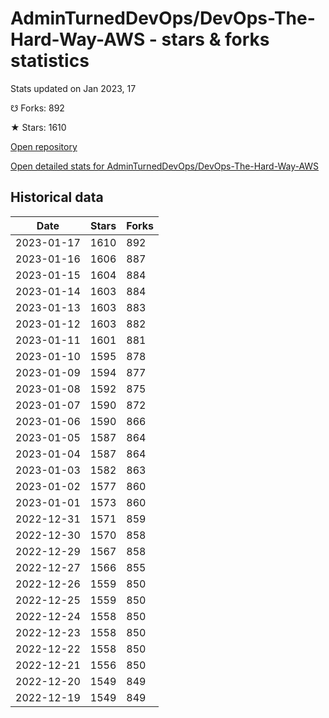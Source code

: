 # AdminTurnedDevOps/DevOps-The-Hard-Way-AWS - stars & forks statistics

Stats updated on Jan 2023, 17

☋ Forks: 892

★ Stars: 1610

[Open repository](https://github.com/AdminTurnedDevOps/DevOps-The-Hard-Way-AWS)

[Open detailed stats for AdminTurnedDevOps/DevOps-The-Hard-Way-AWS](https://reviewgithub.com/rep/AdminTurnedDevOps/DevOps-The-Hard-Way-AWS)

## Historical data
| Date | Stars | Forks |
|------|-------|-------|
| 2023-01-17 | 1610 | 892 | 
| 2023-01-16 | 1606 | 887 | 
| 2023-01-15 | 1604 | 884 | 
| 2023-01-14 | 1603 | 884 | 
| 2023-01-13 | 1603 | 883 | 
| 2023-01-12 | 1603 | 882 | 
| 2023-01-11 | 1601 | 881 | 
| 2023-01-10 | 1595 | 878 | 
| 2023-01-09 | 1594 | 877 | 
| 2023-01-08 | 1592 | 875 | 
| 2023-01-07 | 1590 | 872 | 
| 2023-01-06 | 1590 | 866 | 
| 2023-01-05 | 1587 | 864 | 
| 2023-01-04 | 1587 | 864 | 
| 2023-01-03 | 1582 | 863 | 
| 2023-01-02 | 1577 | 860 | 
| 2023-01-01 | 1573 | 860 | 
| 2022-12-31 | 1571 | 859 | 
| 2022-12-30 | 1570 | 858 | 
| 2022-12-29 | 1567 | 858 | 
| 2022-12-27 | 1566 | 855 | 
| 2022-12-26 | 1559 | 850 | 
| 2022-12-25 | 1559 | 850 | 
| 2022-12-24 | 1558 | 850 | 
| 2022-12-23 | 1558 | 850 | 
| 2022-12-22 | 1558 | 850 | 
| 2022-12-21 | 1556 | 850 | 
| 2022-12-20 | 1549 | 849 | 
| 2022-12-19 | 1549 | 849 | 

